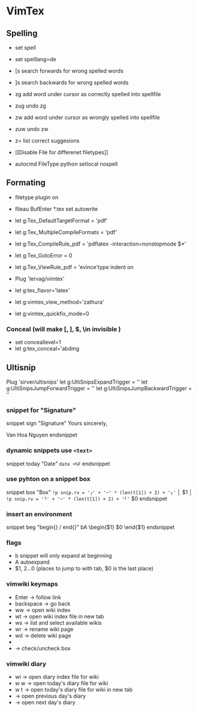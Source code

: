 # VimTex

## Spelling

- set spell
- set spelllang=de

- [s search forwards for wrong spelled words
- ]s search backwards for wrong spelled words

- zg add word under cursor as correctly spelled into spellfile
- zug undo zg

- zw add word under cursor as wrongly spelled into spellfile
- zuw undo zw

- z= list correct suggesions

- [[Disable File for differenet filetypes]]
- autocmd FileType python setlocal nospell

## Formating

- filetype plugin on
- fileau BufEnter \*.tex set autowrite

- let g:Tex_DefaultTargetFormat = 'pdf'
- let g:Tex_MultipleCompileFormats = 'pdf'
- let g:Tex_CompileRule_pdf = 'pdflatex -interaction=nonstopmode $\*'
- let g:Tex_GotoError = 0
- let g:Tex_ViewRule_pdf = 'evince'type indent on

- Plug 'lervag/vimtex'
- let g:tex_flavor='latex'
- let g:vimtex_view_method='zathura'
- let g:vimtex_quickfix_mode=0

### Conceal (will make \[, \], $, \in invisible )

- set conceallevel=1
- let g:tex_conceal='abdmg

## Ultisnip

Plug 'sirver/ultisnips'
let g:UltiSnipsExpandTrigger = '<tab>'
let g:UltiSnipsJumpForwardTrigger = '<tab>'
let g:UltiSnipsJumpBackwardTrigger = '<s-tab>'

### snippet for "Signature"

snippet sign "Signature"
Yours sincerely,

Van Hoa Nguyen
endsnippet

### dynamic snippets use `<text>`

snippet today "Date"
`date +%F`
endsnippet

### use pyhton on a snippet box

snippet box "Box"
`!p snip.rv = '┌' + '─' * (len(t[1]) + 2) + '┐'`
│ $1 │
`!p snip.rv = '└' + '─' * (len(t[1]) + 2) + '┘'`
$0
endsnippet

### insert an environment

snippet beg "begin{} / end{}" bA
\begin{$1}
$0
\end{$1}
endsnippet

### flags

- b snippet will only expand at beginning
- A autoexpand
- $1, $2 ...$0 (places to jump to with tab, $0 is the last place)

### vimwiki keymaps

- Enter -> follow link
- backspace -> go back
- <leader> ww -> open wiki index
- <leader> wt -> open wiki index file in new tab
- <leader> ws -> list and select available wikis
- <leader> wr -> rename wiki page 
- <leader> wd -> delete wiki page
- 
- <C-space> -> check/uncheck box
 
### vimwiki diary
- <leader> wi -> open diary index file for wiki
- <leader> w <leader> w -> open today's diary file for wiki
- <leader> w <leader> t -> open today's diary file for wiki in new tab 
- <C-up> -> open previous day's diary
- <C-down> -> open next day's diary


